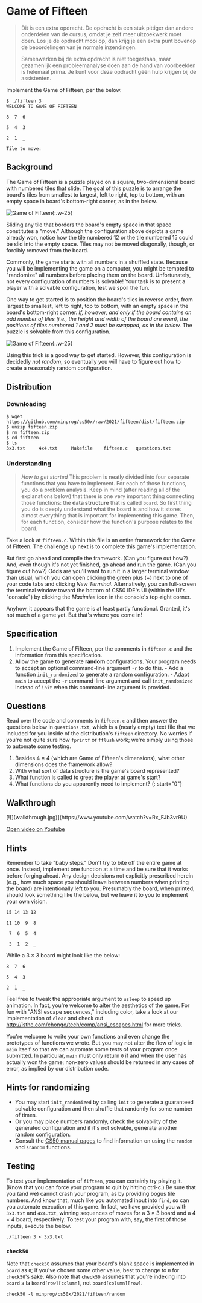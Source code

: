 # Game of Fifteen

> Dit is een extra opdracht. De opdracht is een stuk pittiger dan andere onderdelen van de cursus, omdat je zelf meer uitzoekwerk moet doen. Los je de opdracht mooi op, dan krijg je een extra punt bovenop de beoordelingen van je normale inzendingen.
>
> Samenwerken bij de extra opdracht is niet toegestaan, maar gezamenlijk een probleemanalyse doen aan de hand van voorbeelden is helemaal prima. Je kunt voor deze opdracht géén hulp krijgen bij de assistenten.

Implement the Game of Fifteen, per the below.

    $ ./fifteen 3
    WELCOME TO GAME OF FIFTEEN

    8  7  6

    5  4  3

    2  1  _

    Tile to move:

## Background

The Game of Fifteen is a puzzle played on a square, two-dimensional board with numbered tiles that slide. The goal of this puzzle is to arrange the board's tiles from smallest to largest, left to right, top to bottom, with an empty space in board's bottom-right corner, as in the below.

![Game of Fifteen](330px-15-puzzle.svg.png){:.w-25}

Sliding any tile that borders the board's empty space in that space constitutes a "move."  Although the configuration above depicts a game already won, notice how the tile numbered 12 or the tile numbered 15 could be slid into the empty space. Tiles may not be moved diagonally, though, or forcibly removed from the board.

Commonly, the game starts with all numbers in a shuffled state. Because you will be implementing the game on a computer, you might be tempted to "randomize" all numbers before placing them on the board. Unfortunately, not every configuration of numbers is solvable! Your task is to present a player with a solvable configuration, lest we spoil the fun.

One way to get started is to position the board's tiles in reverse order, from largest to smallest, left to right, top to bottom, with an empty space in the board's bottom-right corner. *If, however, and only if the board contains an odd number of tiles (i.e., the height and width of the board are even), the positions of tiles numbered 1 and 2 must be swapped, as in the below.* The puzzle is solvable from this configuration.

![Game of Fifteen](adapted.png){:.w-25}

Using this trick is a good way to get started. However, this configuration is decidedly *not random*, so eventually you will have to figure out how to create a reasonably random configuration.

## Distribution

### Downloading

    $ wget https://github.com/minprog/cs50x/raw/2021/fifteen/dist/fifteen.zip
    $ unzip fifteen.zip
    $ rm fifteen.zip
    $ cd fifteen
    $ ls
    3x3.txt     4x4.txt     Makefile    fifteen.c   questions.txt

### Understanding

> *How to get started* This problem is neatly divided into four separate functions that you have to implement. For each of those functions, you do a problem analysis. Keep in mind (after reading all of the explanations below) that there is one very important thing connecting those functions: the **data structure** that is called `board`. So first thing you do is deeply understand what the board is and how it stores almost everything that is important for implementing this game. Then, for each function, consider how the function's purpose relates to the board.

Take a look at `fifteen.c`. Within this file is an entire framework for the Game of Fifteen. The challenge up next is to complete this game's implementation.

But first go ahead and compile the framework. (Can you figure out how?) And, even though it's not yet finished, go ahead and run the game. (Can you figure out how?) Odds are you'll want to run it in a larger terminal window than usual, which you can open clicking the green plus (+) next to one of your code tabs and clicking *New Terminal*. Alternatively, you can full-screen the terminal window toward the bottom of CS50 IDE's UI (within the UI's "console") by clicking the *Maximize* icon in the console's top-right corner.

Anyhow, it appears that the game is at least partly functional. Granted, it's not much of a game yet. But that's where you come in!

## Specification

1. Implement the Game of Fifteen, per the comments in `fifteen.c` and the information from this specification.
1. Allow the game to generate **random** configurations. Your program needs to accept an optional command-line argument `-r` to do this.
        - Add a function `init_randomized` to generate a random configuration.
        - Adapt `main` to accept the `-r` command-line argument and call `init_randomized` instead of `init` when this command-line argument is provided.

## Questions

Read over the code and comments in `fifteen.c` and then answer the questions below in `questions.txt`, which is a (nearly empty) text file that we included for you inside of the distribution's `fifteen` directory. No worries if you're not quite sure how `fprintf` or `fflush` work; we're simply using those to automate some testing.

1. Besides 4 × 4 (which are Game of Fifteen's dimensions), what other dimensions does the framework allow?
1. With what sort of data structure is the game's board represented?
1. What function is called to greet the player at game's start?
1. What functions do you apparently need to implement?
{: start="0"}

## Walkthrough

<div markdown="1" class="extend">
[![](walkthrough.jpg)](https://www.youtube.com/watch?v=Rx_FJb3vr9U)
</div>

[Open video on Youtube](https://www.youtube.com/watch?v=Rx_FJb3vr9U)

## Hints

Remember to take "baby steps." Don't try to bite off the entire game at once. Instead, implement one function at a time and be sure that it works before forging ahead. Any design decisions not explicitly prescribed herein (e.g., how much space you should leave between numbers when printing the board) are intentionally left to you. Presumably the board, when printed, should look something like the below, but we leave it to you to implement your own vision.

    15 14 13 12

    11 10  9  8

     7  6  5  4

     3  1  2  _

While a 3 × 3 board might look like the below:

    8  7  6

    5  4  3

    2  1  _

Feel free to tweak the appropriate argument to `usleep` to speed up animation. In fact, you're welcome to alter the aesthetics of the game. For fun with "ANSI escape sequences," including color, take a look at our implementation of `clear` and check out <http://isthe.com/chongo/tech/comp/ansi_escapes.html> for more tricks.

You're welcome to write your own functions and even change the prototypes of functions we wrote. But you may not alter the flow of logic in `main` itself so that we can automate some tests of your program once submitted. In particular, `main` must only return `0` if and when the user has actually won the game; non-zero values should be returned in any cases of error, as implied by our distribution code.

## Hints for randomizing

- You may start `init_randomized` by calling `init` to generate a guaranteed solvable configuration and then shuffle that randomly for some number of times.
- Or you may place numbers randomly, check the solvability of the generated configuration and if it's not solvable, generate another random configuration.
- Consult the [CS50 manual pages](https://manual.cs50.io) to find information on using the `random` and `srandom` functions.


## Testing

To test your implementation of `fifteen`, you can certainly try playing it. (Know that you can force your program to quit by hitting ctrl-c.) Be sure that you (and we) cannot crash your program, as by providing bogus tile numbers. And know that, much like you automated input into `find`, so can you automate execution of this game. In fact, we have provided you with `3x3.txt` and `4x4.txt`, winning sequences of moves for a 3 × 3 board and a 4 × 4 board, respectively. To test your program with, say, the first of those inputs, execute the below.

    ./fifteen 3 < 3x3.txt

### `check50`

Note that `check50` assumes that your board's blank space is implemented in `board` as `0`; if you've chosen some other value, best to change to `0` for ``check50``'s sake. Also note that `check50` assumes that you're indexing into `board` a la `board[row][column]`, not `board[column][row]`.

    check50 -l minprog/cs50x/2021/fifteen/random
